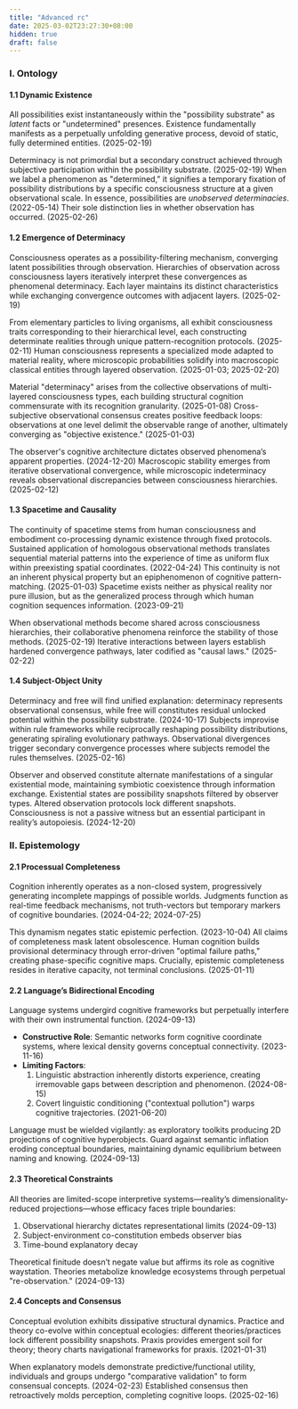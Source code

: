 ```yaml
---
title: "Advanced rc"
date: 2025-03-02T23:27:30+08:00
hidden: true
draft: false
---
```


### I. Ontology

#### 1.1 Dynamic Existence

All possibilities exist instantaneously within the "possibility substrate" as *latent* facts or "undetermined" presences. Existence fundamentally manifests as a perpetually unfolding generative process, devoid of static, fully determined entities. (2025-02-19)

Determinacy is not primordial but a secondary construct achieved through subjective participation within the possibility substrate. (2025-02-19) When we label a phenomenon as "determined," it signifies a temporary fixation of possibility distributions by a specific consciousness structure at a given observational scale. In essence, possibilities are *unobserved determinacies*. (2022-05-14) Their sole distinction lies in whether observation has occurred. (2025-02-26)

#### 1.2 Emergence of Determinacy

Consciousness operates as a possibility-filtering mechanism, converging latent possibilities through observation. Hierarchies of observation across consciousness layers iteratively interpret these convergences as phenomenal determinacy. Each layer maintains its distinct characteristics while exchanging convergence outcomes with adjacent layers. (2025-02-19)

From elementary particles to living organisms, all exhibit consciousness traits corresponding to their hierarchical level, each constructing determinate realities through unique pattern-recognition protocols. (2025-02-11) Human consciousness represents a specialized mode adapted to material reality, where microscopic probabilities solidify into macroscopic classical entities through layered observation. (2025-01-03; 2025-02-20)

Material "determinacy" arises from the collective observations of multi-layered consciousness types, each building structural cognition commensurate with its recognition granularity. (2025-01-08) Cross-subjective observational consensus creates positive feedback loops: observations at one level delimit the observable range of another, ultimately converging as "objective existence." (2025-01-03)

The observer's cognitive architecture dictates observed phenomena’s apparent properties. (2024-12-20) Macroscopic stability emerges from iterative observational convergence, while microscopic indeterminacy reveals observational discrepancies between consciousness hierarchies. (2025-02-12)

#### 1.3 Spacetime and Causality

The continuity of spacetime stems from human consciousness and embodiment co-processing dynamic existence through fixed protocols. Sustained application of homologous observational methods translates sequential material patterns into the experience of time as uniform flux within preexisting spatial coordinates. (2022-04-24) This continuity is not an inherent physical property but an epiphenomenon of cognitive pattern-matching. (2025-01-03) Spacetime exists neither as physical reality nor pure illusion, but as the generalized process through which human cognition sequences information. (2023-09-21)

When observational methods become shared across consciousness hierarchies, their collaborative phenomena reinforce the stability of those methods. (2025-02-19) Iterative interactions between layers establish hardened convergence pathways, later codified as "causal laws." (2025-02-22)

#### 1.4 Subject-Object Unity

Determinacy and free will find unified explanation: determinacy represents observational consensus, while free will constitutes residual unlocked potential within the possibility substrate. (2024-10-17) Subjects improvise within rule frameworks while reciprocally reshaping possibility distributions, generating spiraling evolutionary pathways. Observational divergences trigger secondary convergence processes where subjects remodel the rules themselves. (2025-02-16)

Observer and observed constitute alternate manifestations of a singular existential mode, maintaining symbiotic coexistence through information exchange. Existential states are possibility snapshots filtered by observer types. Altered observation protocols lock different snapshots. Consciousness is not a passive witness but an essential participant in reality’s autopoiesis. (2024-12-20)

### II. Epistemology

#### 2.1 Processual Completeness

Cognition inherently operates as a non-closed system, progressively generating incomplete mappings of possible worlds. Judgments function as real-time feedback mechanisms, not truth-vectors but temporary markers of cognitive boundaries. (2024-04-22; 2024-07-25)

This dynamism negates static epistemic perfection. (2023-10-04) All claims of completeness mask latent obsolescence. Human cognition builds provisional determinacy through error-driven "optimal failure paths," creating phase-specific cognitive maps. Crucially, epistemic completeness resides in iterative capacity, not terminal conclusions. (2025-01-11)

#### 2.2 Language’s Bidirectional Encoding

Language systems undergird cognitive frameworks but perpetually interfere with their own instrumental function. (2024-09-13)

- **Constructive Role**: Semantic networks form cognitive coordinate systems, where lexical density governs conceptual connectivity. (2023-11-16)
- **Limiting Factors**:
  1. Linguistic abstraction inherently distorts experience, creating irremovable gaps between description and phenomenon. (2024-08-15)
  2. Covert linguistic conditioning ("contextual pollution") warps cognitive trajectories. (2021-06-20)

Language must be wielded vigilantly: as exploratory toolkits producing 2D projections of cognitive hyperobjects. Guard against semantic inflation eroding conceptual boundaries, maintaining dynamic equilibrium between naming and knowing. (2024-09-13)

#### 2.3 Theoretical Constraints

All theories are limited-scope interpretive systems—reality’s dimensionality-reduced projections—whose efficacy faces triple boundaries:

1. Observational hierarchy dictates representational limits (2024-09-13)
2. Subject-environment co-constitution embeds observer bias
3. Time-bound explanatory decay

Theoretical finitude doesn’t negate value but affirms its role as cognitive waystation. Theories metabolize knowledge ecosystems through perpetual "re-observation." (2024-09-13)

#### 2.4 Concepts and Consensus

Conceptual evolution exhibits dissipative structural dynamics. Practice and theory co-evolve within conceptual ecologies: different theories/practices lock different possibility snapshots. Praxis provides emergent soil for theory; theory charts navigational frameworks for praxis. (2021-01-31)

When explanatory models demonstrate predictive/functional utility, individuals and groups undergo "comparative validation" to form consensual concepts. (2024-02-23) Established consensus then retroactively molds perception, completing cognitive loops. (2025-02-16)
